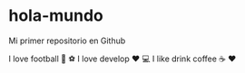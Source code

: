# hola-mundo

Mi primer repositorio en Github 

I love football 💪 :soccer:
I love develop :heart: :computer:
I like drink coffee :coffee: :heart: 
